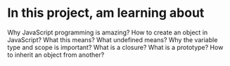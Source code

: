 # In this project, am learning about

Why JavaScript programming is amazing?
How to create an object in JavaScript?
What this means?
What undefined means?
Why the variable type and scope is important?
What is a closure?
What is a prototype?
How to inherit an object from another?
